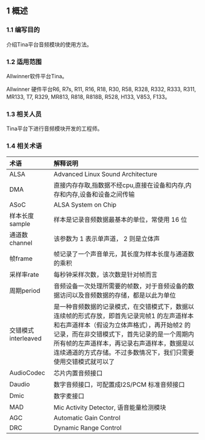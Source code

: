 ## 1 概述

### 1.1 编写目的

介绍Tina平台音频模块的使用方法。

### 1.2 适用范围

Allwinner软件平台Tina。

Allwinner 硬件平台R6, R7s, R11, R16, R18, R30, R58, R328, R332, R333, R311, MR133, T7, R329, MR813, R818, R818B, R528, H133, V853, F133。

### 1.3 相关人员

Tina平台下进行音频模块开发的工程师。

### 1.4 相关术语

| 术语                | 解释说明                                                     |
| :------------------ | :----------------------------------------------------------- |
| ALSA                | Advanced Linux Sound Architecture                            |
| DMA                 | 直接内存存取,指数据不经cpu,直接在设备和内存,内存和内存,设备和设备之间传输 |
| ASoC                | ALSA System on Chip                                          |
| 样本长度sample      | 样本是记录音频数据最基本的单位，常使用 16 位                 |
| 通道数channel       | 该参数为 1 表示单声道， 2 则是立体声                         |
| 帧frame             | 帧记录了一个声音单元，其长度为样本长度与通道数的乘积         |
| 采样率rate          | 每秒钟采样次数，该次数是针对帧而言                           |
| 周期period          | 音频设备一次处理所需要的帧数，对于音频设备的数据访问以及音频数据的存储，都是以此为单位 |
| 交错模式interleaved | 是一种音频数据的记录模式，在交错模式下，数据以连续帧的形式存放，即首先记录完帧1 的左声道样本和右声道样本（假设为立体声格式），再开始帧2 的记录，而在非交错模式下，首先记录的是一个周期内所有帧的左声道样本，再记录右声道样本，数据是以连续通道的方式存储。不过多数情况下，我们只需要使用交错模式就可以了 |
| AudioCodec          | 芯片内置音频接口                                             |
| Daudio              | 数字音频接口，可配置成I2S/PCM 标准音频接口                   |
| Dmic                | 数字麦接口                                                   |
| MAD                 | Mic Activity Detector, 语音能量检测模块                      |
| AGC                 | Automatic Gain Control                                       |
| DRC                 | Dynamic Range Control                                        |

